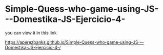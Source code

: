 # Simple-Quess-who-game-using-JS---Domestika-JS-Ejercicio-4-
 you can view it in this link
 
 https://aperezbanks.github.io/Simple-Quess-who-game-using-JS---Domestika-JS-Ejercicio-4-/
